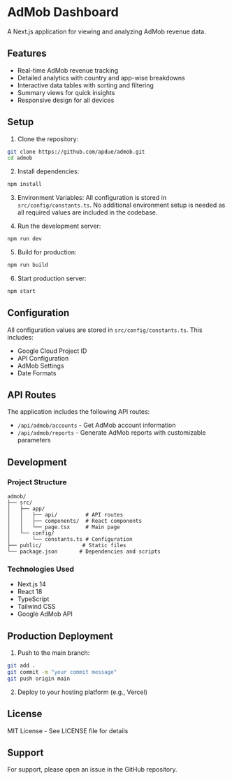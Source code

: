 # AdMob Dashboard

A Next.js application for viewing and analyzing AdMob revenue data.

## Features

- Real-time AdMob revenue tracking
- Detailed analytics with country and app-wise breakdowns
- Interactive data tables with sorting and filtering
- Summary views for quick insights
- Responsive design for all devices

## Setup

1. Clone the repository:
```bash
git clone https://github.com/apdue/admob.git
cd admob
```

2. Install dependencies:
```bash
npm install
```

3. Environment Variables:
All configuration is stored in `src/config/constants.ts`. No additional environment setup is needed as all required values are included in the codebase.

4. Run the development server:
```bash
npm run dev
```

5. Build for production:
```bash
npm run build
```

6. Start production server:
```bash
npm start
```

## Configuration

All configuration values are stored in `src/config/constants.ts`. This includes:

- Google Cloud Project ID
- API Configuration
- AdMob Settings
- Date Formats

## API Routes

The application includes the following API routes:

- `/api/admob/accounts` - Get AdMob account information
- `/api/admob/reports` - Generate AdMob reports with customizable parameters

## Development

### Project Structure

```
admob/
├── src/
│   ├── app/
│   │   ├── api/         # API routes
│   │   ├── components/  # React components
│   │   └── page.tsx     # Main page
│   └── config/
│       └── constants.ts # Configuration
├── public/             # Static files
└── package.json       # Dependencies and scripts
```

### Technologies Used

- Next.js 14
- React 18
- TypeScript
- Tailwind CSS
- Google AdMob API

## Production Deployment

1. Push to the main branch:
```bash
git add .
git commit -m "your commit message"
git push origin main
```

2. Deploy to your hosting platform (e.g., Vercel)

## License

MIT License - See LICENSE file for details

## Support

For support, please open an issue in the GitHub repository.
